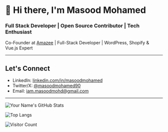 # 👋 Hi there, I'm Masood Mohamed

### Full Stack Developer | Open Source Contributor | Tech Enthusiast

Co-Founder at [Amazee](https://amazee.studio) | Full-Stack Developer | WordPress, Shopify & Vue.js Expert

---

## Let's Connect
- LinkedIn: [linkedin.com/in/masoodmohamed](https://linkedin.com/in/masoodmohamed)
- Twitter/X: [@masoodmohamed90](https://x.com/masoodmohamed90)
- Email: iam.masoodmohd@gmail.com

---

![Your Name's GitHub Stats](https://github-readme-stats.vercel.app/api?username=codebymasood&show_icons=true&theme=default)


![Top Langs](https://github-readme-stats.vercel.app/api/top-langs/?username=codebymasood&layout=compact)


![Visitor Count](https://profile-counter.glitch.me/codebymasood/count.svg)


